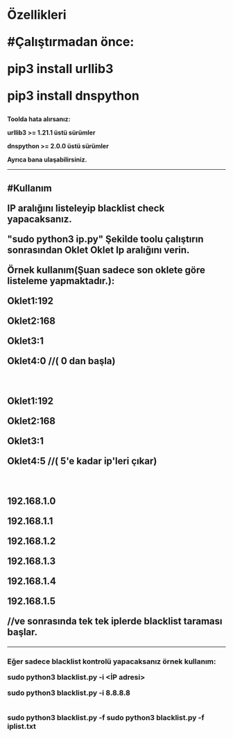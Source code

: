 <h1>Özellikleri</>

#Çalıştırmadan önce:

 pip3 install urllib3 
 
 pip3 install dnspython
 
 
<h4>Toolda hata alırsanız:</>

urllib3 >= 1.21.1 üstü sürümler

dnspython >= 2.0.0 üstü sürümler

Ayrıca bana ulaşabilirsiniz.
_____________________
<h2>#Kullanım</>

IP aralığını listeleyip blacklist check yapacaksanız.

"sudo python3 ip.py" Şekilde toolu çalıştırın sonrasından Oklet Oklet Ip aralığını verin.

Örnek kullanım(Şuan sadece son oklete göre listeleme yapmaktadır.):

Oklet1:192

Oklet2:168

Oklet3:1

Oklet4:0 //( 0 dan başla)

<br>

Oklet1:192

Oklet2:168

Oklet3:1

Oklet4:5 //( 5'e kadar ip'leri çıkar)

<br>

192.168.1.0

192.168.1.1

192.168.1.2

192.168.1.3

192.168.1.4

192.168.1.5

//ve sonrasında tek tek iplerde blacklist taraması başlar.
_________________________________________
<h3>Eğer sadece blacklist kontrolü yapacaksanız örnek kullanım:</>

sudo python3 blacklist.py -i <İP adresi>

sudo python3 blacklist.py -i 8.8.8.8

<br>
sudo python3 blacklist.py -f <ip.txt (Liste Şeklinde İp adresi kontrolü)

sudo python3 blacklist.py -f iplist.txt




